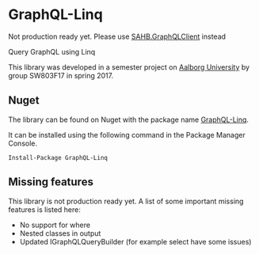 # GraphQL-Linq
Not production ready yet.
Please use [SAHB.GraphQLClient](https://github.com/sahb1239/SAHB.GraphQLClient) instead

Query GraphQL using Linq

This library was developed in a semester project on [Aalborg University](http://aau.dk) by group SW803F17 in spring 2017.

## Nuget
The library can be found on Nuget with the package name [GraphQL-Linq](https://www.nuget.org/packages/GraphQL-Linq/).

It can be installed using the following command in the Package Manager Console.
```
Install-Package GraphQL-Linq
```

## Missing features
This library is not production ready yet. A list of some important missing features is listed here:

- No support for where
- Nested classes in output
- Updated IGraphQLQueryBuilder (for example select have some issues)
